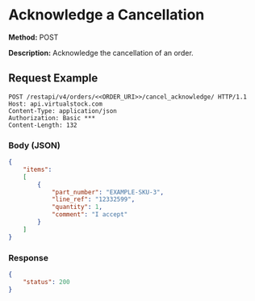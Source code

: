 # Acknowledge a Cancellation
**Method:** POST

**Description:** Acknowledge the cancellation of an order.

## Request Example
```http
POST /restapi/v4/orders/<<ORDER_URI>>/cancel_acknowledge/ HTTP/1.1
Host: api.virtualstock.com
Content-Type: application/json
Authorization: Basic ***
Content-Length: 132
```

### Body (JSON)
```json
{
	"items":
	[
		{
			"part_number": "EXAMPLE-SKU-3",
			"line_ref": "12332599",
			"quantity": 1,
			"comment": "I accept"
		}
	]
}
```

### Response
```json
{
    "status": 200
}
```
